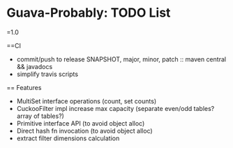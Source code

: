 Guava-Probably: TODO List 
=======================================================

=1.0

==CI
* commit/push to release SNAPSHOT, major, minor, patch :: maven central && javadocs
* simplify travis scripts

== Features
* MultiSet interface operations (count, set counts)
* CuckooFilter impl increase max capacity (separate even/odd tables? array of tables?)
* Primitive interface API (to avoid object alloc)
* Direct hash fn invocation (to avoid object alloc)
* extract filter dimensions calculation
